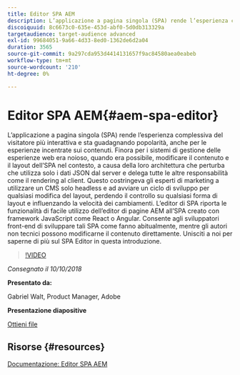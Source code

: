 ```yaml
---
title: Editor SPA AEM
description: L’applicazione a pagina singola (SPA) rende l’esperienza complessiva del visitatore più interattiva e sta guadagnando popolarità, anche per le esperienze incentrate sui contenuti. Unisciti a noi per saperne di più sul SPA Editor in questa introduzione.
discoiquuid: 8c6673c0-635e-453d-abf0-5d0db313329a
targetaudience: target-audience advanced
exl-id: 99684051-9a66-4d33-8ed0-1362de6d2a04
duration: 3565
source-git-commit: 9a297cda953d4414131657f9ac84580aea0eabeb
workflow-type: tm+mt
source-wordcount: '210'
ht-degree: 0%

---
```


# Editor SPA AEM{#aem-spa-editor}

L’applicazione a pagina singola (SPA) rende l’esperienza complessiva del visitatore più interattiva e sta guadagnando popolarità, anche per le esperienze incentrate sui contenuti. Finora per i sistemi di gestione delle esperienze web era noioso, quando era possibile, modificare il contenuto e il layout dell’SPA nel contesto, a causa della loro architettura che perturba che utilizza solo i dati JSON dal server e delega tutte le altre responsabilità come il rendering al client. Questo costringeva gli esperti di marketing a utilizzare un CMS solo headless e ad avviare un ciclo di sviluppo per qualsiasi modifica del layout, perdendo il controllo su qualsiasi forma di layout e influenzando la velocità dei cambiamenti. L’editor di SPA riporta le funzionalità di facile utilizzo dell’editor di pagine AEM all’SPA creato con framework JavaScript come React o Angular. Consente agli sviluppatori front-end di sviluppare tali SPA come fanno abitualmente, mentre gli autori non tecnici possono modificarne il contenuto direttamente. Unisciti a noi per saperne di più sul SPA Editor in questa introduzione.

>[!VIDEO](https://video.tv.adobe.com/v/24720/?quality=9)

*Consegnato il 10/10/2018*

**Presentato da:**

Gabriel Walt, Product Manager, Adobe

**Presentazione diapositive**

[Ottieni file](assets/aem-spa-editor.pdf)

## Risorse {#resources}

[Documentazione: Editor SPA AEM](https://experienceleague.adobe.com/docs/experience-manager-64/developing/headless/spas/spa-overview.html)

<!--
[Get back to the Overview](https://helpx.adobe.com/experience-manager/kt/eseminars/gems/aem-index.html)
-->
